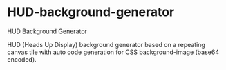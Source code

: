 # HUD-background-generator
HUD Background Generator

HUD (Heads Up Display) background generator based on a repeating canvas tile with auto code generation for CSS background-image (base64 encoded).
